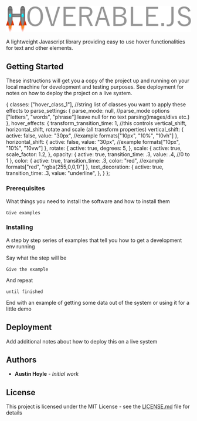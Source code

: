 ![Hoverable.JS](/hoverable.js-small.png?raw=true "Title")

A lightweight Javascript library providing easy to use hover functionalities for text and other elements.

## Getting Started

These instructions will get you a copy of the project up and running on your local machine for development and testing purposes. See deployment for notes on how to deploy the project on a live system.

{
    classes: ["hover_class_1"], //string list of classes you want to apply these effects to
    parse_settings: {
        parse_mode: null,  //parse_mode options ["letters", "words", "phrase"] leave null for no text parsing(images/divs etc.)
    },
    hover_effects: {
        transform_transition_time: 1,  //this controls vertical_shift, horizontal_shift, rotate and scale (all transform properties)
        vertical_shift: {
            active: false,
            value: "30px", //example formats["10px", "10%", "10vh"]
        },
        horizontal_shift: {
            active: false,
            value: "30px", //example formats["10px", "10%", "10vw"]
        },
        rotate: {
            active: true,
            degrees: 5,
        },
        scale: {
            active: true,
            scale_factor: 1.2,
        },
        opacity: {
            active: true,
            transition_time: .3,
            value: .4, //0 to 1
        },
        color: {
            active: true,
            transition_time: .3,
            color: "red", //example formats["red", "rgba(255,0,0,1)"]
        },
        text_decoration: {
            active: true,
            transition_time: .3,
            value: "underline",
        },
    }
};

### Prerequisites

What things you need to install the software and how to install them

```
Give examples
```

### Installing

A step by step series of examples that tell you how to get a development env running

Say what the step will be

```
Give the example
```

And repeat

```
until finished
```

End with an example of getting some data out of the system or using it for a little demo


## Deployment

Add additional notes about how to deploy this on a live system


## Authors

* **Austin Hoyle** - *Initial work*

## License

This project is licensed under the MIT License - see the [LICENSE.md](LICENSE.md) file for details


